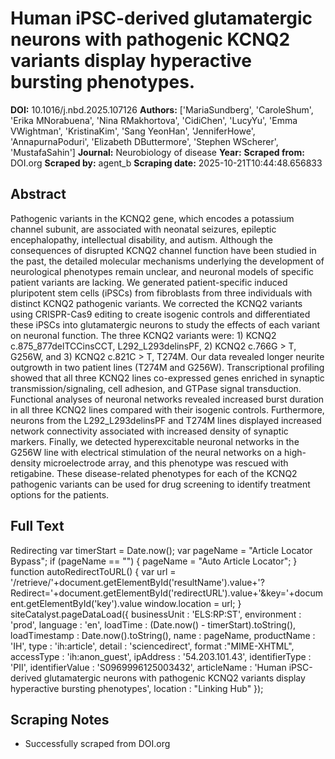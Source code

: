 # Human iPSC-derived glutamatergic neurons with pathogenic KCNQ2 variants display hyperactive bursting phenotypes.

**DOI:** 10.1016/j.nbd.2025.107126
**Authors:** ['MariaSundberg', 'CaroleShum', 'Erika MNorabuena', 'Nina RMakhortova', 'CidiChen', 'LucyYu', 'Emma VWightman', 'KristinaKim', 'Sang YeonHan', 'JenniferHowe', 'AnnapurnaPoduri', 'Elizabeth DButtermore', 'Stephen WScherer', 'MustafaSahin']
**Journal:** Neurobiology of disease
**Year:** 
**Scraped from:** DOI.org
**Scraped by:** agent_b
**Scraping date:** 2025-10-21T10:44:48.656833

## Abstract

Pathogenic variants in the KCNQ2 gene, which encodes a potassium channel subunit, are associated with neonatal seizures, epileptic encephalopathy, intellectual disability, and autism. Although the consequences of disrupted KCNQ2 channel function have been studied in the past, the detailed molecular mechanisms underlying the development of neurological phenotypes remain unclear, and neuronal models of specific patient variants are lacking. We generated patient-specific induced pluripotent stem cells (iPSCs) from fibroblasts from three individuals with distinct KCNQ2 pathogenic variants. We corrected the KCNQ2 variants using CRISPR-Cas9 editing to create isogenic controls and differentiated these iPSCs into glutamatergic neurons to study the effects of each variant on neuronal function. The three KCNQ2 variants were: 1) KCNQ2 c.875_877delTCCinsCCT, L292_L293delinsPF, 2) KCNQ2 c.766G > T, G256W, and 3) KCNQ2 c.821C > T, T274M. Our data revealed longer neurite outgrowth in two patient lines (T274M and G256W). Transcriptional profiling showed that all three KCNQ2 lines co-expressed genes enriched in synaptic transmission/signaling, cell adhesion, and GTPase signal transduction. Functional analyses of neuronal networks revealed increased burst duration in all three KCNQ2 lines compared with their isogenic controls. Furthermore, neurons from the L292_L293delinsPF and T274M lines displayed increased network connectivity associated with increased density of synaptic markers. Finally, we detected hyperexcitable neuronal networks in the G256W line with electrical stimulation of the neural networks on a high-density microelectrode array, and this phenotype was rescued with retigabine. These disease-related phenotypes for each of the KCNQ2 pathogenic variants can be used for drug screening to identify treatment options for the patients.

## Full Text

Redirecting var timerStart = Date.now(); var pageName = "Article Locator Bypass"; if (pageName == "") { pageName = "Auto Article Locator"; } function autoRedirectToURL() { var url = '/retrieve/'+document.getElementById('resultName').value+'?Redirect='+document.getElementById('redirectURL').value+'&key='+document.getElementById('key').value window.location = url; } siteCatalyst.pageDataLoad({ businessUnit : 'ELS:RP:ST', environment : 'prod', language : 'en', loadTime : (Date.now() - timerStart).toString(), loadTimestamp : Date.now().toString(), name : pageName, productName : 'IH', type : 'ih:article', detail : 'sciencedirect', format :"MIME-XHTML", accessType : 'ih:anon_guest', ipAddress : '54.203.101.43', identifierType : 'PII', identifierValue : 'S0969996125003432', articleName : 'Human iPSC-derived glutamatergic neurons with pathogenic KCNQ2 variants display hyperactive bursting phenotypes', location : "Linking Hub" });

## Scraping Notes

- Successfully scraped from DOI.org
